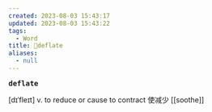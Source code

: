 ```yaml
---
created: 2023-08-03 15:43:17
updated: 2023-08-03 15:43:22
tags:
  - Word
title: 📖deflate
aliases:
  - null
---
```


<pre><strong>deflate</strong></pre>
[dɪˈfleɪt]
v. to reduce or cause to contract 使减少
[[soothe]]
